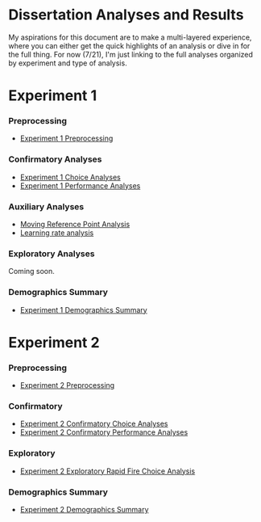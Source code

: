 # Dissertation Analyses and Results

My aspirations for this document are to make a multi-layered experience, where you can either get the quick highlights of an analysis or dive in for the full thing. For now (7/21), I'm just linking to the full analyses organized by experiment and type of analysis.  

# Experiment 1
### Preprocessing  
* [Experiment 1 Preprocessing](https://davebraun.org/dissertation/experiments/analysis/exp1/scripts/preprocessing/)

### Confirmatory Analyses
* [Experiment 1 Choice Analyses](https://davebraun.org/dissertation/experiments/analysis/exp1/scripts/confirmatory/choice/)
* [Experiment 1 Performance Analyses](https://davebraun.org/dissertation/experiments/analysis/exp1/scripts/confirmatory/performance/)

### Auxiliary Analyses
* [Moving Reference Point Analysis](https://davebraun.org/dissertation/experiments/analysis/exp1/scripts/auxiliary/movingReference/)
* [Learning rate analysis](https://davebraun.org/dissertation/experiments/analysis/exp1/scripts/auxiliary/learning/)

### Exploratory Analyses
Coming soon.

### Demographics Summary
* [Experiment 1 Demographics Summary](https://davebraun.org/dissertation/experiments/analysis/exp1/scripts/demo/)

# Experiment 2
### Preprocessing
* [Experiment 2 Preprocessing](https://davebraun.org/dissertation/experiments/analysis/exp2/scripts/preprocessing/)

### Confirmatory  
* [Experiment 2 Confirmatory Choice Analyses](https://davebraun.org/dissertation/experiments/analysis/exp2/scripts/confirmatory/choice/)
* [Experiment 2 Confirmatory Performance Analyses](https://davebraun.org/dissertation/experiments/analysis/exp2/scripts/confirmatory/performance)

### Exploratory
* [Experiment 2 Exploratory Rapid Fire Choice Analysis](https://davebraun.org/dissertation/experiments/analysis/exp2/scripts/exploratory/rapidFire/)

### Demographics Summary
* [Experiment 2 Demographics Summary](https://davebraun.org/dissertation/experiments/analysis/exp2/scripts/demo/)





